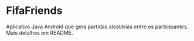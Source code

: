 # FifaFriends
Aplicativo Java Android que gera partidas aleatórias entre os participantes. Mais detalhes em README.
